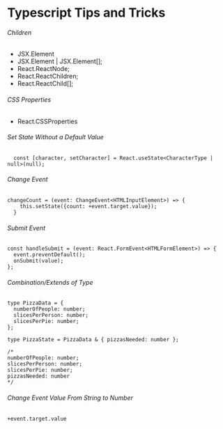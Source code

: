 # Typescript Tips and Tricks

###### Children
- JSX.Element
- JSX.Element | JSX.Element[];
- React.ReactNode;
- React.ReactChildren;
- React.ReactChild[];

###### CSS Properties
- React.CSSProperties


###### Set State Without a Default Value
```
  const [character, setCharacter] = React.useState<CharacterType | null>(null);
```

###### Change Event
```
changeCount = (event: ChangeEvent<HTMLInputElement>) => {
    this.setState({count: +event.target.value});
  }
```

###### Submit Event
```
const handleSubmit = (event: React.FormEvent<HTMLFormElement>) => {
  event.preventDefault();
  onSubmit(value);
};
```

###### Combination/Extends of Type
```
type PizzaData = {
  numberOfPeople: number;
  slicesPerPerson: number;
  slicesPerPie: number;
};

type PizzaState = PizzaData & { pizzasNeeded: number };

/*
numberOfPeople: number;
slicesPerPerson: number;
slicesPerPie: number;
pizzasNeeded: number 
*/
```

###### Change Event Value From String to Number
```
+event.target.value
```
